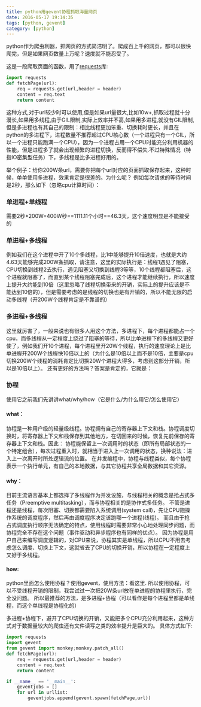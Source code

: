 ```yaml
---
title: python用gevent协程抓取海量网页
date: 2016-05-17 19:14:35
tags: [python, gevent]
category: [python]
---
```


python作为爬虫利器，抓网页的方式简洁明了。爬成百上千的网页，都可以很快爬完，但是如果网页数量上万呢？速度就不能忍受了。
<!--more-->

这是一段爬取页面的函数，用了[requests](http://cn.python-requests.org/zh_CN/latest/)库:
```python
import requests
def fetchPage(url):
	req = requests.get(url,header = header)
	content = req.text
	return content
```

这种方式,对于url较少时可以使用,但是如果url量很大,比如10w+,抓取过程就十分漫长,如果用多线程,由于GIL限制,实际上效率并不高,如果用多进程,就没有GIL限制,但是多进程也有其自己的限制：相比线程更加笨重、切换耗时更长，并且在python的多进程下，进程数量不推荐超过CPU核心数（一个进程只有一个GIL，所以一个进程只能跑满一个CPU），因为一个进程占用一个CPU时能充分利用机器的性能，但是进程多了就会出现频繁的进程切换，反而得不偿失.不过特殊情况（特指IO密集型任务）下，多线程是比多进程好用的。

举个例子：给你200W条url，需要你把每个url对应的页面抓取保存起来，这种时候，单单使用多进程，效果肯定是很差的。为什么呢？
例如每次请求的等待时间是2秒，那么如下（忽略cpu计算时间）：

### 单进程+单线程

需要2秒*200W=400W秒==1111.11个小时==46.3天，这个速度明显是不能接受的

### 单进程+多线程

例如我们在这个进程中开了10个多线程，比1中能够提升10倍速度，也就是大约4.63天能够完成200W条抓取，请注意，这里的实际执行是：线程1遇见了阻塞，CPU切换到线程2去执行，遇见阻塞又切换到线程3等等，10个线程都阻塞后，这个进程就阻塞了，而直到某个线程阻塞完成后，这个进程才能继续执行，所以速度上提升大约能到10倍（这里忽略了线程切换带来的开销，实际上的提升应该是不能达到10倍的），但是需要考虑的是线程的切换也是有开销的，所以不能无限的启动多线程（开200W个线程肯定是不靠谱的）

### 多进程+多线程

这里就厉害了，一般来说也有很多人用这个方法，多进程下，每个进程都能占一个cpu，而多线程从一定程度上绕过了阻塞的等待，所以比单进程下的多线程又更好使了，例如我们开10个进程，每个进程里开20W个线程，执行的速度理论上是比单进程开200W个线程快10倍以上的（为什么是10倍以上而不是10倍，主要是cpu切换200W个线程的消耗肯定比切换20W个进程大得多，考虑到这部分开销，所以是10倍以上）。
还有更好的方法吗？答案是肯定的，它就是：

### 协程

使用它之前我们先讲讲what/why/how（它是什么/为什么用它/怎么使用它）

#### what：

协程是一种用户级的轻量级线程。协程拥有自己的寄存器上下文和栈。协程调度切换时，将寄存器上下文和栈保存到其他地方，在切回来的时候，恢复先前保存的寄存器上下文和栈。因此：
协程能保留上一次调用时的状态（即所有局部状态的一个特定组合），每次过程重入时，就相当于进入上一次调用的状态，换种说法：进入上一次离开时所处逻辑流的位置。
在并发编程中，协程与线程类似，每个协程表示一个执行单元，有自己的本地数据，与其它协程共享全局数据和其它资源。

#### why：

目前主流语言基本上都选择了多线程作为并发设施，与线程相关的概念是抢占式多任务（Preemptive multitasking），而与协程相关的是协作式多任务。
不管是进程还是线程，每次阻塞、切换都需要陷入系统调用(system call)，先让CPU跑操作系统的调度程序，然后再由调度程序决定该跑哪一个进程(线程)。
而且由于抢占式调度执行顺序无法确定的特点，使用线程时需要非常小心地处理同步问题，而协程完全不存在这个问题（事件驱动和异步程序也有同样的优点）。
因为协程是用户自己来编写调度逻辑的，对CPU来说，协程其实是单线程，所以CPU不用去考虑怎么调度、切换上下文，这就省去了CPU的切换开销，所以协程在一定程度上又好于多线程。

#### how:

python里面怎么使用协程？使用gevent，使用方法：看这里.
所以使用协程，可以不受线程开销的限制，我尝试过一次把20W条url放在单进程的协程里执行，完全没问题。
所以最推荐的方法，是多进程+协程（可以看作是每个进程里都是单线程，而这个单线程是协程化的）

多进程+协程下，避开了CPU切换的开销，又能把多个CPU充分利用起来，这种方式对于数据量较大的爬虫还有文件读写之类的效率提升是巨大的。
具体方式如下:
```python
import requests
import gevent
from gevent import monkey;monkey.patch_all()
def fetchPage(url):
    req = requests.get(url,header = header)
    content = req.text
    return content

if __name__ == '__main__':
    geventjobs = []
    for url in urllist:
        geventjobs.append(gevent.spawn(fetchPage,url))
```